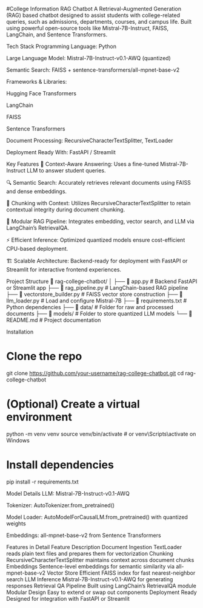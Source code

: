 #College Information RAG Chatbot
A Retrieval-Augmented Generation (RAG) based chatbot designed to assist students with college-related queries, such as admissions, departments, courses, and campus life. Built using powerful open-source tools like Mistral-7B-Instruct, FAISS, LangChain, and Sentence Transformers.

Tech Stack
Programming Language: Python

Large Language Model: Mistral-7B-Instruct-v0.1-AWQ (quantized)

Semantic Search: FAISS + sentence-transformers/all-mpnet-base-v2

Frameworks & Libraries:

Hugging Face Transformers

LangChain

FAISS

Sentence Transformers

Document Processing: RecursiveCharacterTextSplitter, TextLoader

Deployment Ready With: FastAPI / Streamlit

Key Features
💬 Context-Aware Answering: Uses a fine-tuned Mistral-7B-Instruct LLM to answer student queries.

🔍 Semantic Search: Accurately retrieves relevant documents using FAISS and dense embeddings.

🧩 Chunking with Context: Utilizes RecursiveCharacterTextSplitter to retain contextual integrity during document chunking.

🔄 Modular RAG Pipeline: Integrates embedding, vector search, and LLM via LangChain’s RetrievalQA.

⚡ Efficient Inference: Optimized quantized models ensure cost-efficient CPU-based deployment.

🏗️ Scalable Architecture: Backend-ready for deployment with FastAPI or Streamlit for interactive frontend experiences.

Project Structure
📁 rag-college-chatbot/
│
├── 📄 app.py                  # Backend FastAPI or Streamlit app
├── 📄 rag_pipeline.py         # LangChain-based RAG pipeline
├── 📄 vectorstore_builder.py  # FAISS vector store construction
├── 📄 llm_loader.py           # Load and configure Mistral-7B
├── 📄 requirements.txt        # Python dependencies
├── 📁 data/                   # Folder for raw and processed documents
├── 📁 models/                 # Folder to store quantized LLM models
└── 📄 README.md               # Project documentation

Installation
# Clone the repo
git clone https://github.com/your-username/rag-college-chatbot.git
cd rag-college-chatbot

# (Optional) Create a virtual environment
python -m venv venv
source venv/bin/activate  # or venv\Scripts\activate on Windows

# Install dependencies
pip install -r requirements.txt

Model Details
LLM: Mistral-7B-Instruct-v0.1-AWQ

Tokenizer: AutoTokenizer.from_pretrained()

Model Loader: AutoModelForCausalLM.from_pretrained() with quantized weights

Embeddings: all-mpnet-base-v2 from Sentence Transformers

Features in Detail
Feature	Description
Document Ingestion	TextLoader reads plain text files and prepares them for vectorization
Chunking	RecursiveCharacterTextSplitter maintains context across document chunks
Embeddings	Sentence-level embeddings for semantic similarity via all-mpnet-base-v2
Vector Store	Efficient FAISS index for fast nearest-neighbor search
LLM Inference	Mistral-7B-Instruct-v0.1-AWQ for generating responses
Retrieval QA Pipeline	Built using LangChain’s RetrievalQA module
Modular Design	Easy to extend or swap out components
Deployment Ready	Designed for integration with FastAPI or Streamlit
